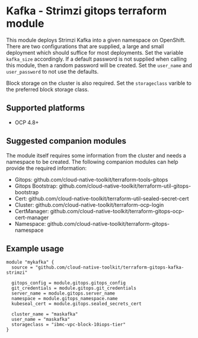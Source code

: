 #  Kafka - Strimzi gitops terraform module
This module deploys Strimzi Kafka into a given namespace on OpenShift.  There are two configurations that are supplied, a large and small deployment which should suffice for most deployments. Set the variable `kafka_size` accordingly.  If a default password is not supplied when calling this module, then a random password will be created.  Set the `user_name` and `user_password` to not use the defaults.


Block storage on the cluster is also required. Set the `storageclass` varible to the preferred block storage class.

## Supported platforms

- OCP 4.8+

## Suggested companion modules

The module itself requires some information from the cluster and needs a
namespace to be created. The following companion
modules can help provide the required information:

- Gitops:  github.com/cloud-native-toolkit/terraform-tools-gitops
- Gitops Bootstrap: github.com/cloud-native-toolkit/terraform-util-gitops-bootstrap
- Cert:  github.com/cloud-native-toolkit/terraform-util-sealed-secret-cert
- Cluster: github.com/cloud-native-toolkit/terraform-ocp-login
- CertManager: github.com/cloud-native-toolkit/terraform-gitops-ocp-cert-manager
- Namespace: github.com/cloud-native-toolkit/terraform-gitops-namespace


## Example usage

```hcl-terraform
module "mykafka" {
  source = "github.com/cloud-native-toolkit/terraform-gitops-kafka-strimzi"

  gitops_config = module.gitops.gitops_config
  git_credentials = module.gitops.git_credentials
  server_name = module.gitops.server_name
  namespace = module.gitops_namespace.name
  kubeseal_cert = module.gitops.sealed_secrets_cert

  cluster_name = "maskafka"
  user_name = "maskafka"
  storageclass = "ibmc-vpc-block-10iops-tier"
}
```
